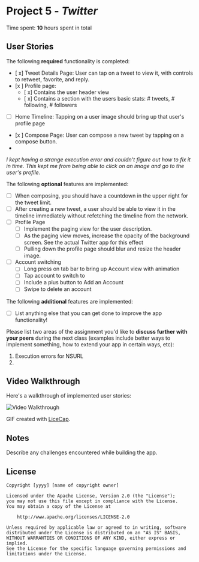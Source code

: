 # Project 5 - *Twitter*

Time spent: **10** hours spent in total

## User Stories

The following **required** functionality is completed:

- [ x] Tweet Details Page: User can tap on a tweet to view it, with controls to retweet, favorite, and reply.
- [x ] Profile page:
   - [ x] Contains the user header view
   - [ x] Contains a section with the users basic stats: # tweets, # following, # followers
- [ ] Home Timeline: Tapping on a user image should bring up that user's profile page
- [x ] Compose Page: User can compose a new tweet by tapping on a compose button.
- 
*I kept having a strange execution error and couldn't figure out how to fix it in time. This kept me from being able to click on an image and go to the user's profile.*

The following **optional** features are implemented:

- [ ] When composing, you should have a countdown in the upper right for the tweet limit.
- [ ] After creating a new tweet, a user should be able to view it in the timeline immediately without refetching the timeline from the network.
- [ ] Profile Page
   - [ ] Implement the paging view for the user description.
   - [ ] As the paging view moves, increase the opacity of the background screen. See the actual Twitter app for this effect
   - [ ] Pulling down the profile page should blur and resize the header image.
- [ ] Account switching
   - [ ] Long press on tab bar to bring up Account view with animation
   - [ ] Tap account to switch to
   - [ ] Include a plus button to Add an Account
   - [ ] Swipe to delete an account

The following **additional** features are implemented:

- [ ] List anything else that you can get done to improve the app functionality!

Please list two areas of the assignment you'd like to **discuss further with your peers** during the next class (examples include better ways to implement something, how to extend your app in certain ways, etc):

1. Execution errors for NSURL
2. 

## Video Walkthrough 

Here's a walkthrough of implemented user stories:

<img src='http://i.imgur.com/QOUY3j4.gif' title='Video Walkthrough' width='' alt='Video Walkthrough' />

GIF created with [LiceCap](http://www.cockos.com/licecap/).

## Notes

Describe any challenges encountered while building the app.

## License

    Copyright [yyyy] [name of copyright owner]

    Licensed under the Apache License, Version 2.0 (the "License");
    you may not use this file except in compliance with the License.
    You may obtain a copy of the License at

        http://www.apache.org/licenses/LICENSE-2.0

    Unless required by applicable law or agreed to in writing, software
    distributed under the License is distributed on an "AS IS" BASIS,
    WITHOUT WARRANTIES OR CONDITIONS OF ANY KIND, either express or implied.
    See the License for the specific language governing permissions and
    limitations under the License.
